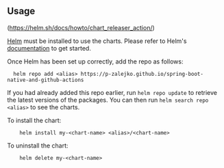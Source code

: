 ## Usage
(https://helm.sh/docs/howto/chart_releaser_action/)

[Helm](https://helm.sh) must be installed to use the charts.  Please refer to
Helm's [documentation](https://helm.sh/docs) to get started.

Once Helm has been set up correctly, add the repo as follows:
```
  helm repo add <alias> https://p-zalejko.github.io/spring-boot-native-and-github-actions
```

If you had already added this repo earlier, run `helm repo update` to retrieve
the latest versions of the packages.  You can then run `helm search repo
<alias>` to see the charts.

To install the <chart-name> chart:
```
    helm install my-<chart-name> <alias>/<chart-name>
```

To uninstall the chart:
```
    helm delete my-<chart-name>
```